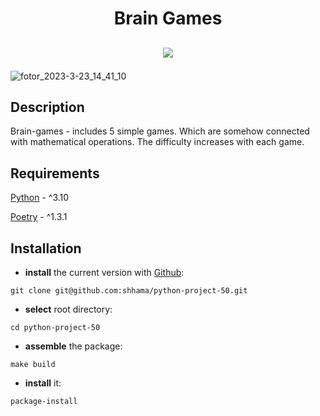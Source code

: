 <h1 align="center">Brain Games</h1>
<h2 align="center">
 
<a href="https://codeclimate.com/github/shhama/python-project-50/maintainability"><img src="https://api.codeclimate.com/v1/badges/cf71ff52c98e562d0f05/maintainability" /></a>

</h2>

<p align="center">

![fotor_2023-3-23_14_41_10](https://user-images.githubusercontent.com/119732249/227193640-12648849-e732-47b3-91d4-78998c8617ef.jpg)


## Description

Brain-games - includes 5 simple games. Which are somehow connected with mathematical operations. The difficulty increases with each game.

## Requirements
[Python](https://www.python.org) - ^3.10

[Poetry](https://python-poetry.org) - ^1.3.1

## Installation
- **install** the current version with [Github](https://github.com/shhama/python-project-50):
```
git clone git@github.com:shhama/python-project-50.git
```
- **select** root directory:
```
cd python-project-50
```
- **assemble** the package:
```
make build
```
- **install** it:
```
package-install
```
